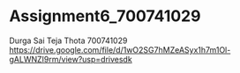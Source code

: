 # Assignment6_700741029
Durga Sai Teja Thota
700741029
https://drive.google.com/file/d/1wO2SG7hMZeASyx1h7m1Ol-gALWNZI9rm/view?usp=drivesdk
